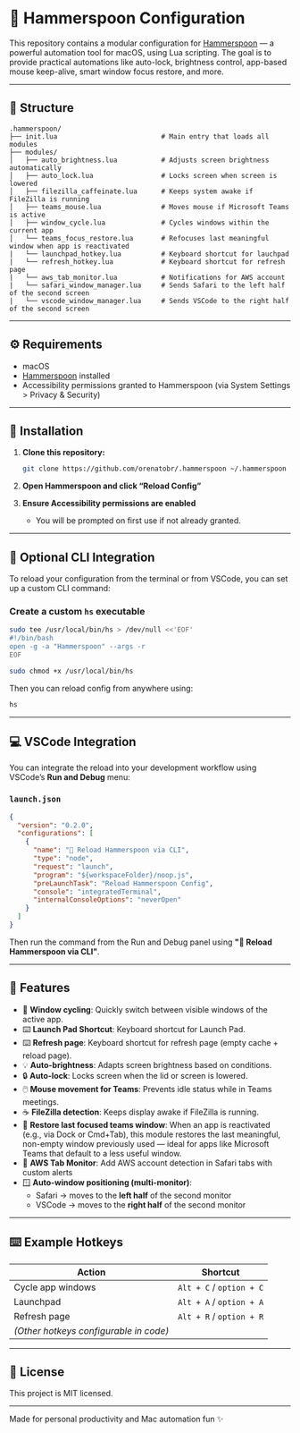 # 🍎 Hammerspoon Configuration

This repository contains a modular configuration for [Hammerspoon](https://www.hammerspoon.org/) — a powerful automation tool for macOS, using Lua scripting. The goal is to provide practical automations like auto-lock, brightness control, app-based mouse keep-alive, smart window focus restore, and more.

---

## 📁 Structure

```text
.hammerspoon/
├── init.lua                          # Main entry that loads all modules
├── modules/
│   ├── auto_brightness.lua           # Adjusts screen brightness automatically
│   ├── auto_lock.lua                 # Locks screen when screen is lowered
│   ├── filezilla_caffeinate.lua      # Keeps system awake if FileZilla is running
│   ├── teams_mouse.lua               # Moves mouse if Microsoft Teams is active
│   ├── window_cycle.lua              # Cycles windows within the current app
│   └── teams_focus_restore.lua       # Refocuses last meaningful window when app is reactivated
|   └── launchpad_hotkey.lua          # Keyboard shortcut for lauchpad
|   └── refresh_hotkey.lua            # Keyboard shortcut for refresh page
|   └── aws_tab_monitor.lua           # Notifications for AWS account
|   └── safari_window_manager.lua     # Sends Safari to the left half of the second screen
|   └── vscode_window_manager.lua     # Sends VSCode to the right half of the second screen
```

---

## ⚙️ Requirements

- macOS
- [Hammerspoon](https://www.hammerspoon.org/) installed
- Accessibility permissions granted to Hammerspoon (via System Settings > Privacy & Security)

---

## 🚀 Installation

1. **Clone this repository:**

   ```bash
   git clone https://github.com/orenatobr/.hammerspoon ~/.hammerspoon
   ```

2. **Open Hammerspoon and click “Reload Config”**

3. **Ensure Accessibility permissions are enabled**  
   - You will be prompted on first use if not already granted.

---

## 🔧 Optional CLI Integration

To reload your configuration from the terminal or from VSCode, you can set up a custom CLI command:

### Create a custom `hs` executable

```bash
sudo tee /usr/local/bin/hs > /dev/null <<'EOF'
#!/bin/bash
open -g -a "Hammerspoon" --args -r
EOF
```

```bash
sudo chmod +x /usr/local/bin/hs
```

Then you can reload config from anywhere using:

```bash
hs
```

---

## 💻 VSCode Integration

You can integrate the reload into your development workflow using VSCode’s **Run and Debug** menu:

### `launch.json`

```json
{
  "version": "0.2.0",
  "configurations": [
    {
      "name": "🔁 Reload Hammerspoon via CLI",
      "type": "node",
      "request": "launch",
      "program": "${workspaceFolder}/noop.js",
      "preLaunchTask": "Reload Hammerspoon Config",
      "console": "integratedTerminal",
      "internalConsoleOptions": "neverOpen"
    }
  ]
}
```

Then run the command from the Run and Debug panel using **"🔁 Reload Hammerspoon via CLI"**.

---

## 🧠 Features

- 🔁 **Window cycling**: Quickly switch between visible windows of the active app.
- ⌨️ **Launch Pad Shortcut**: Keyboard shortcut for Launch Pad.
- ⌨️ **Refresh page**: Keyboard shortcut for refresh page (empty cache + reload page).
- 💡 **Auto-brightness**: Adapts screen brightness based on conditions.
- 🔒 **Auto-lock**: Locks screen when the lid or screen is lowered.
- 🖱️ **Mouse movement for Teams**: Prevents idle status while in Teams meetings.
- ☕ **FileZilla detection**: Keeps display awake if FileZilla is running.
- 🧭 **Restore last focused teams window**: When an app is reactivated (e.g., via Dock or Cmd+Tab), this module restores the last meaningful, non-empty window previously used — ideal for apps like Microsoft Teams that default to a less useful window.
- 🧭 **AWS Tab Monitor**: Add AWS account detection in Safari tabs with custom alerts
- 🪟 **Auto-window positioning (multi-monitor)**:
  - Safari → moves to the **left half** of the second monitor
  - VSCode → moves to the **right half** of the second monitor

---

## ⌨️ Example Hotkeys

| Action                | Shortcut                |
|-----------------------|-------------------------|
| Cycle app windows     | `Alt + C` / `option + C`|
| Launchpad             | `Alt + A` / `option + A`|
| Refresh page          | `Alt + R` / `option + R`|
| *(Other hotkeys configurable in code)* |        |

---

## 📄 License

This project is MIT licensed.

---

Made for personal productivity and Mac automation fun ✨
